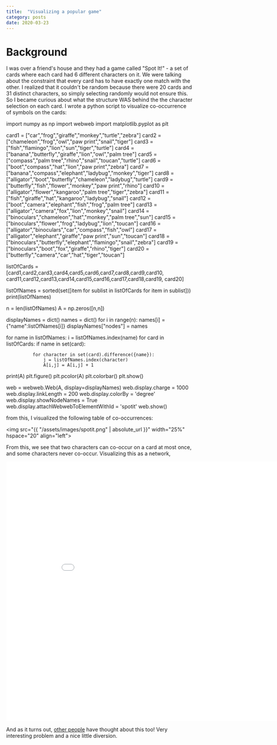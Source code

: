 ```yaml
---
title:  "Visualizing a popular game"
category: posts
date: 2020-03-23
---
```


# Background

I was over a friend's house and they had a game called "Spot It!" - a set of cards where each card had 6 different characters on it. We were talking about the constraint that every card has to have exactly one match with the other. I realized that it couldn't be random because there were 20 cards and 31 distinct characters, so simply selecting randomly would not ensure this. So I became curious about what the structure WAS behind the the character selection on each card. I wrote a python script to visualize co-occurrence of symbols on the cards:

  import numpy as np
  import webweb
  import matplotlib.pyplot as plt

  card1 = ["car","frog","giraffe","monkey","turtle","zebra"]
  card2 = ["chameleon","frog","owl","paw print","snail","tiger"]
  card3 = ["fish","flamingo","lion","sun","tiger","turtle"]
  card4 = ["banana","butterfly","giraffe","lion","owl","palm tree"]
  card5 = ["compass","palm tree","rhino","snail","toucan","turtle"]
  card6 = ["boot","compass","hat","lion","paw print","zebra"]
  card7 = ["banana","compass","elephant","ladybug","monkey","tiger"]
  card8 = ["alligator","boot","butterfly","chameleon","ladybug","turtle"]
  card9 = ["butterfly","fish","flower","monkey","paw print","rhino"]
  card10 = ["alligator","flower","kangaroo","palm tree","tiger","zebra"]
  card11 = ["fish","giraffe","hat","kangaroo","ladybug","snail"]
  card12 = ["boot","camera","elephant","fish","frog","palm tree"]
  card13 = ["alligator","camera","fox","lion","monkey","snail"]
  card14 = ["binoculars","chameleon","hat","monkey","palm tree","sun"]
  card15 = ["binoculars","flower","frog","ladybug","lion","toucan"]
  card16 = ["alligator","binoculars","car","compass","fish","owl"]
  card17 = ["alligator","elephant","giraffe","paw print","sun","toucan"]
  card18 = ["binoculars","butterfly","elephant","flamingo","snail","zebra"]
  card19 = ["binoculars","boot","fox","giraffe","rhino","tiger"]
  card20 = ["butterfly","camera","car","hat","tiger","toucan"]

  listOfCards = [card1,card2,card3,card4,card5,card6,card7,card8,card9,card10,
                 card11,card12,card13,card14,card15,card16,card17,card18,card19,
                 card20]

  listOfNames = sorted(set([item for sublist in listOfCards for item in sublist]))
  print(listOfNames)

  n = len(listOfNames)
  A = np.zeros([n,n])

  displayNames = dict()
  names = dict()
  for i in range(n):
      names[i] = {"name":listOfNames[i]}
  displayNames["nodes"] = names

  for name in listOfNames:
      i = listOfNames.index(name)
      for card in listOfCards:
          if name in set(card):

              for character in set(card).difference({name}):
                  j = listOfNames.index(character)
                  A[i,j] = A[i,j] + 1
  print(A)
  plt.figure()
  plt.pcolor(A)
  plt.colorbar()
  plt.show()

  web = webweb.Web(A, display=displayNames)
  web.display.charge = 1000
  web.display.linkLength = 200
  web.display.colorBy = 'degree'
  web.display.showNodeNames = True
  web.display.attachWebwebToElementWithId = 'spotit'
  web.show()

from this, I visualized the following table of co-occurrences:

<img src="{{ "/assets/images/spotit.png" | absolute_url }}" width="25%" hspace="20" align="left">

From this, we see that two characters can co-occur on a card at most once, and some characters never co-occur. Visualizing this as a network,

<iframe src="/posts/spotit.html" frameborder="0" scrolling="no" width="900" height="700"></iframe>

And as it turns out, [other people](https://www.smithsonianmag.com/science-nature/math-card-game-spot-it-180970873/) have thought about this too! Very interesting problem and a nice little diversion.
